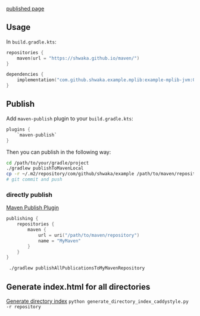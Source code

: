 [published page](https://shwaka.github.io/maven/com/github/shwaka/)

## Usage
In `build.gradle.kts`:
```kotlin
repositories {
    maven(url = "https://shwaka.github.io/maven/")
}

dependencies {
    implementation("com.github.shwaka.example.mplib:example-mplib-jvm:0.1")
}
```

## Publish
Add `maven-publish` plugin to your `build.gradle.kts`:
```kotlin
plugins {
    `maven-publish`
}
```

Then you can publish in the following way:
```bash
cd /path/to/your/gradle/project
./gradlew publishToMavenLocal
cp -r ~/.m2/repository/com/github/shwaka/example /path/to/maven/repository/com/github/shwaka/example
# git commit and push
```

### directly publish
[Maven Publish Plugin](https://docs.gradle.org/current/userguide/publishing_maven.html)

```kotlin
publishing {
    repositories {
        maven {
            url = uri("/path/to/maven/repository")
            name = "MyMaven"
        }
    }
}
```

```bash
 ./gradlew publishAllPublicationsToMyMavenRepository
 ```
## Generate index.html for all directories
[Generate directory index](https://gist.github.com/glowinthedark/625eb4caeca12c5aa52778a3b4b0adb4)
`python generate_directory_index_caddystyle.py -r repository`
